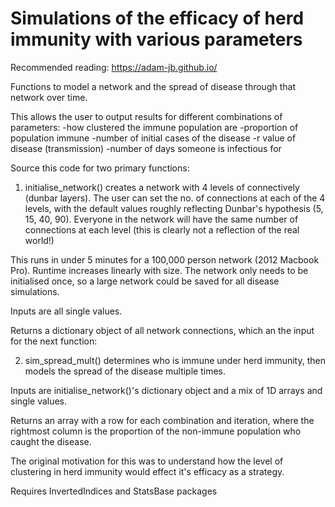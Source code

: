 # Simulations of the efficacy of herd immunity with various parameters

Recommended reading: https://adam-jb.github.io/

Functions to model a network and the spread of disease through that network over time. 

This allows the user to output results for different combinations of parameters:
-how clustered the immune population are
-proportion of population immune
-number of initial cases of the disease
-r value of disease (transmission)
-number of days someone is infectious for

Source this code for two primary functions:

1) initialise_network() creates a network with 4 levels of connectively (dunbar layers). The user can set the no. of connections at each of the 4 levels, with the default values roughly reflecting Dunbar's hypothesis (5, 15, 40, 90). Everyone in the network will have the same number of connections at each level (this is clearly not a reflection of the real world!)

This runs in under 5 minutes for a 100,000 person network (2012 Macbook Pro). Runtime increases linearly with size. The network only needs to be initialised once, so a large network could be saved for all disease simulations. 

Inputs are all single values.

Returns a dictionary object of all network connections, which an the input for the next function:


2) sim_spread_mult() determines who is immune under herd immunity, then models the spread of the disease multiple times. 

Inputs are initialise_network()'s dictionary object and a mix of 1D arrays and single values.

Returns an array with a row for each combination and iteration, where the rightmost column is the proportion of the non-immune population who caught the disease.



The original motivation for this was to understand how the level of clustering in herd immunity would effect it's efficacy as a strategy.



Requires InvertedIndices and StatsBase packages
